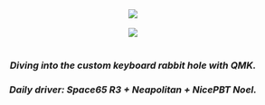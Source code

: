 
<div align="center">
	<a href="https://github.com/forsakenrei"> <img src="https://github-readme-stats-mu-opal-43.vercel.app/api?username=forsakenrei&show_icons=true&count_private=true&theme=tokyonight"></a>
	<br>
	<br>
	<a href="https://github.com/forsakenrei"> <img src="https://github-readme-stats-mu-opal-43.vercel.app/api/top-langs/?username=forsakenrei&layout=compact&theme=tokyonight&exclude_repo=github-readme-stats"></a>
    <br>
	<br>
	<h3 align="center"><i>Diving into the custom keyboard rabbit hole with QMK.</i></h3>
	<h3 align="center"><i>Daily driver: Space65 R3 + Neapolitan + NicePBT Noel.</i></h3>
</div>
